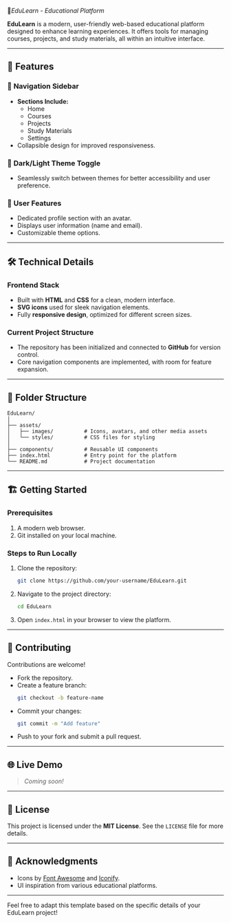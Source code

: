  📃*EduLearn - Educational Platform*

**EduLearn** is a modern, user-friendly web-based educational platform designed to enhance learning experiences. It offers tools for managing courses, projects, and study materials, all within an intuitive interface.

---

## 🚀 Features  

### 📂 **Navigation Sidebar**  
- **Sections Include:**  
  - Home  
  - Courses  
  - Projects  
  - Study Materials  
  - Settings  
- Collapsible design for improved responsiveness.  

### 🌙 **Dark/Light Theme Toggle**  
- Seamlessly switch between themes for better accessibility and user preference.  

### 👤 **User Features**  
- Dedicated profile section with an avatar.  
- Displays user information (name and email).  
- Customizable theme options.  

---

## 🛠️ Technical Details  

### **Frontend Stack**  
- Built with **HTML** and **CSS** for a clean, modern interface.  
- **SVG icons** used for sleek navigation elements.  
- Fully **responsive design**, optimized for different screen sizes.  

### **Current Project Structure**  
- The repository has been initialized and connected to **GitHub** for version control.  
- Core navigation components are implemented, with room for feature expansion.  

---

## 📁 Folder Structure  

```
EduLearn/
│
├── assets/
│   ├── images/          # Icons, avatars, and other media assets
│   └── styles/          # CSS files for styling
│
├── components/          # Reusable UI components
├── index.html           # Entry point for the platform
└── README.md            # Project documentation
```

---

## 🏗️ Getting Started  

### Prerequisites  
1. A modern web browser.  
2. Git installed on your local machine.  

### Steps to Run Locally  
1. Clone the repository:  
   ```bash  
   git clone https://github.com/your-username/EduLearn.git  
   ```  

2. Navigate to the project directory:  
   ```bash  
   cd EduLearn  
   ```  

3. Open `index.html` in your browser to view the platform.

---

## 🤝 Contributing  

Contributions are welcome!  
- Fork the repository.  
- Create a feature branch:  
  ```bash  
  git checkout -b feature-name  
  ```  
- Commit your changes:  
  ```bash  
  git commit -m "Add feature"  
  ```  
- Push to your fork and submit a pull request.  

---

## 🌐 Live Demo  

> _Coming soon!_

---

## 📄 License  

This project is licensed under the **MIT License**. See the `LICENSE` file for more details.

---

## 👏 Acknowledgments  

- Icons by [Font Awesome](https://fontawesome.com) and [Iconify](https://iconify.design).  
- UI inspiration from various educational platforms.  

---

Feel free to adapt this template based on the specific details of your EduLearn project!
